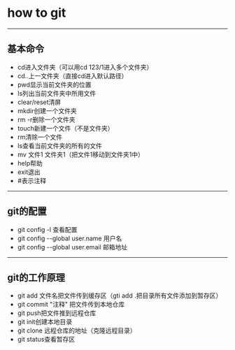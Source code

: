 # how to git

-----

## 基本命令

* cd进入文件夹（可以用cd 123/1进入多个文件夹）
* cd..上一文件夹（直接cd进入默认路径）
* pwd显示当前文件夹的位置
* ls列出当前文件夹中所用文件
* clear/reset清屏
* mkdir创建一个文件夹
* rm -r删除一个文件夹
* touch新建一个文件（不是文件夹）
* rm清除一个文件
* ls查看当前文件夹的所有的文件
* mv 文件1 文件夹1（把文件1移动到文件夹1中）
* help帮助
* exit退出
* #表示注释

-----

## git的配置

* git config -l 查看配置
* git config --global user.name 用户名
* git config --global user.email 邮箱地址

---

## git的工作原理

* git add 文件名把文件传到缓存区（gti add .把目录所有文件添加到暂存区）
* git commit "注释" 把文件传到本地仓库
* git push把文件推到远程仓库
* git init创建本地目录
* git clone 远程仓库的地址（克隆远程目录）
* git status查看暂存区
